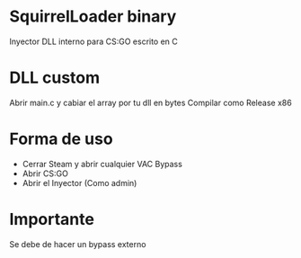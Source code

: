 # SquirrelLoader binary

Inyector DLL interno para CS:GO escrito en C

# DLL custom

Abrir main.c y cabiar el array por tu dll en bytes
Compilar como Release x86

# Forma de uso

 - Cerrar Steam y abrir cualquier VAC Bypass
 - Abrir CS:GO
 - Abrir el Inyector (Como admin)

# Importante

Se debe de hacer un bypass externo
